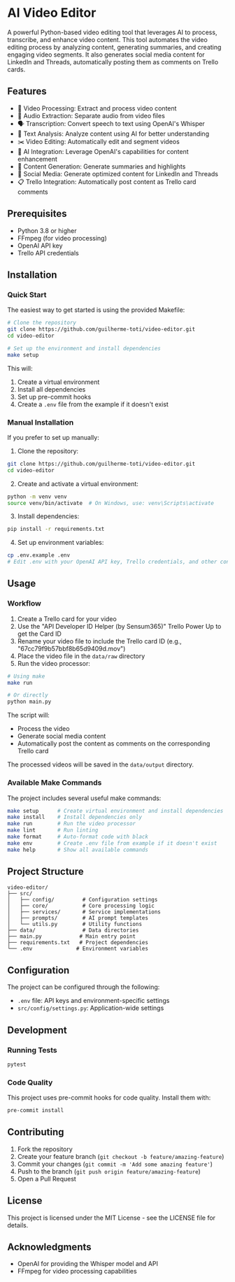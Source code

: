 # AI Video Editor

A powerful Python-based video editing tool that leverages AI to process, transcribe, and enhance video content. This tool automates the video editing process by analyzing content, generating summaries, and creating engaging video segments. It also generates social media content for LinkedIn and Threads, automatically posting them as comments on Trello cards.

## Features

- 🎥 Video Processing: Extract and process video content
- 🎵 Audio Extraction: Separate audio from video files
- 🗣️ Transcription: Convert speech to text using OpenAI's Whisper
- 📝 Text Analysis: Analyze content using AI for better understanding
- ✂️ Video Editing: Automatically edit and segment videos
- 🤖 AI Integration: Leverage OpenAI's capabilities for content enhancement
- 🔄 Content Generation: Generate summaries and highlights
- 📱 Social Media: Generate optimized content for LinkedIn and Threads
- 📋 Trello Integration: Automatically post content as Trello card comments

## Prerequisites

- Python 3.8 or higher
- FFmpeg (for video processing)
- OpenAI API key
- Trello API credentials

## Installation

### Quick Start

The easiest way to get started is using the provided Makefile:

```bash
# Clone the repository
git clone https://github.com/guilherme-toti/video-editor.git
cd video-editor

# Set up the environment and install dependencies
make setup
```

This will:

1. Create a virtual environment
2. Install all dependencies
3. Set up pre-commit hooks
4. Create a `.env` file from the example if it doesn't exist

### Manual Installation

If you prefer to set up manually:

1. Clone the repository:

```bash
git clone https://github.com/guilherme-toti/video-editor.git
cd video-editor
```

2. Create and activate a virtual environment:

```bash
python -m venv venv
source venv/bin/activate  # On Windows, use: venv\Scripts\activate
```

3. Install dependencies:

```bash
pip install -r requirements.txt
```

4. Set up environment variables:

```bash
cp .env.example .env
# Edit .env with your OpenAI API key, Trello credentials, and other configurations
```

## Usage

### Workflow

1. Create a Trello card for your video
2. Use the "API Developer ID Helper (by Sensum365)" Trello Power Up to get the Card ID
3. Rename your video file to include the Trello card ID (e.g., "67cc79f9b57bbf8b65d9409d.mov")
4. Place the video file in the `data/raw` directory
5. Run the video processor:

```bash
# Using make
make run

# Or directly
python main.py
```

The script will:

- Process the video
- Generate social media content
- Automatically post the content as comments on the corresponding Trello card

The processed videos will be saved in the `data/output` directory.

### Available Make Commands

The project includes several useful make commands:

```bash
make setup      # Create virtual environment and install dependencies
make install    # Install dependencies only
make run        # Run the video processor
make lint       # Run linting
make format     # Auto-format code with black
make env        # Create .env file from example if it doesn't exist
make help       # Show all available commands
```

## Project Structure

```
video-editor/
├── src/
│   ├── config/         # Configuration settings
│   ├── core/           # Core processing logic
│   ├── services/       # Service implementations
│   ├── prompts/        # AI prompt templates
│   └── utils.py        # Utility functions
├── data/               # Data directories
├── main.py            # Main entry point
├── requirements.txt   # Project dependencies
└── .env              # Environment variables
```

## Configuration

The project can be configured through the following:

- `.env` file: API keys and environment-specific settings
- `src/config/settings.py`: Application-wide settings

## Development

### Running Tests

```bash
pytest
```

### Code Quality

This project uses pre-commit hooks for code quality. Install them with:

```bash
pre-commit install
```

## Contributing

1. Fork the repository
2. Create your feature branch (`git checkout -b feature/amazing-feature`)
3. Commit your changes (`git commit -m 'Add some amazing feature'`)
4. Push to the branch (`git push origin feature/amazing-feature`)
5. Open a Pull Request

## License

This project is licensed under the MIT License - see the LICENSE file for details.

## Acknowledgments

- OpenAI for providing the Whisper model and API
- FFmpeg for video processing capabilities
